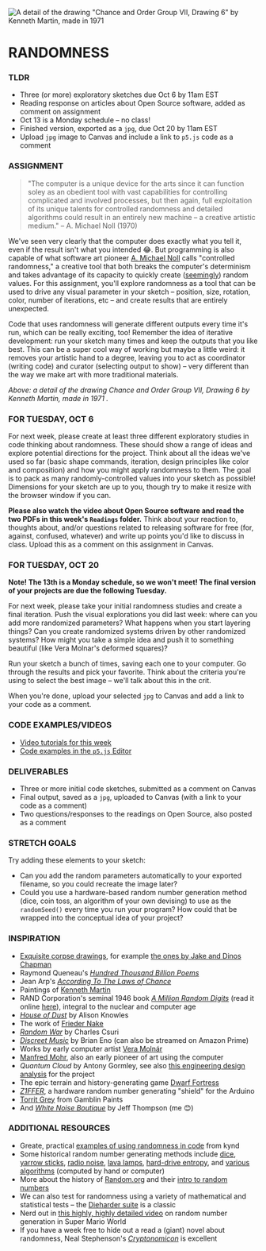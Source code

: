 ![A detail of the drawing "Chance and Order Group VII, Drawing 6" by Kenneth Martin, made in 1971](https://raw.githubusercontent.com/jeffThompson/CreativeProgramming1/master/Week04_Randomness/Images/KennethMartin_ChanceAndOrderGroupVII-Drawing6_1971-DETAIL.jpg)

# RANDOMNESS  

### TLDR  
* Three (or more) exploratory sketches due Oct 6 by 11am EST  
* Reading response on articles about Open Source software, added as comment on assignment  
* Oct 13 is a Monday schedule – no class!  
* Finished version, exported as a `jpg`, due Oct 20 by 11am EST  
* Upload `jpg` image to Canvas and include a link to `p5.js` code as a comment  


### ASSIGNMENT  
> "The computer is a unique device for the arts since it can function soley as an obedient tool with vast capabilities for controlling complicated and involved processes, but then again, full exploitation of its unique talents for controlled randomness and detailed algorithms could result in an entirely new machine – a creative artistic medium." – A. Michael Noll (1970)

We've seen very clearly that the computer does exactly what you tell it, even if the result isn't what you intended 😂. But programming is also capable of what software art pioneer [A. Michael Noll](https://en.wikipedia.org/wiki/A._Michael_Noll) calls "controlled randomness," a creative tool that both breaks the computer's determinism and takes advantage of its capacity to quickly create ([seemingly](https://en.wikipedia.org/wiki/Pseudorandomness)) random values. For this assignment, you'll explore randomness as a tool that can be used to drive any visual parameter in your sketch – position, size, rotation, color, number of iterations, etc – and create results that are entirely unexpected.

Code that uses randomness will generate different outputs every time it's run, which can be really exciting, too! Remember the idea of iterative development: run your sketch many times and keep the outputs that you like best. This can be a super cool way of working but maybe a little weird: it removes your artistic hand to a degree, leaving you to act as coordinator (writing code) and curator (selecting output to show) – very different than the way we make art with more traditional materials.

*Above: a detail of the drawing *Chance and Order Group VII, Drawing 6* by Kenneth Martin, made in 1971
.*  


### FOR TUESDAY, OCT 6  
For next week, please create at least three different exploratory studies in code thinking about randomness. These should show a range of ideas and explore potential directions for the project. Think about all the ideas we've used so far (basic shape commands, iteration, design principles like color and composition) and how you might apply randomness to them. The goal is to pack as many randomly-controlled values into your sketch as possible! Dimensions for your sketch are up to you, though try to make it resize with the browser window if you can.

**Please also watch the video about Open Source software and read the two PDFs in this week's `Readings` folder.** Think about your reaction to, thoughts about, and/or questions related to releasing software for free (for, against, confused, whatever) and write up points you'd like to discuss in class. Upload this as a comment on this assignment in Canvas.


### FOR TUESDAY, OCT 20  
**Note! The 13th is a Monday schedule, so we won't meet! The final version of your projects are due the following Tuesday.**

For next week, please take your initial randomness studies and create a final iteration. Push the visual explorations you did last week: where can you add more randomized parameters? What happens when you start layering things? Can you create randomized systems driven by other randomized systems? How might you take a simple idea and push it to something beautiful (like Vera Molnar's deformed squares)?

Run your sketch a bunch of times, saving each one to your computer. Go through the results and pick your favorite. Think about the criteria you're using to select the best image – we'll talk about this in the crit.

When you're done, upload your selected `jpg` to Canvas and add a link to your code as a comment.


### CODE EXAMPLES/VIDEOS  
* [Video tutorials for this week](https://www.youtube.com/playlist?list=PLsGCUnpinsDlRyO_BQ4MwQrOcuXwQg53x)  
* [Code examples in the `p5.js` Editor](https://editor.p5js.org/jeffThompson/collections/068j0-ph-)  


### DELIVERABLES  
* Three or more initial code sketches, submitted as a comment on Canvas  
* Final output, saved as a `jpg`, uploaded to Canvas (with a link to your code as a comment)  
* Two questions/responses to the readings on Open Source, also posted as a comment  


### STRETCH GOALS  
Try adding these elements to your sketch:

* Can you add the random parameters automatically to your exported filename, so you could recreate the image later?  
* Could you use a hardware-based random number generation method (dice, coin toss, an algorithm of your own devising) to use as the `randomSeed()` every time you run your program? How could that be wrapped into the conceptual idea of your project?  


### INSPIRATION  
* [Exquisite corpse drawings](https://en.wikipedia.org/wiki/Exquisite_corpse), for example [the ones by Jake and Dinos Chapman](http://www.tate.org.uk/art/artworks/chapman-exquisite-corpse-p78458)  
* Raymond Queneau's [*Hundred Thousand Billion Poems*](http://www.leoalmanac.org/vol17-no2-hundred-thousand-billion-fingers/)  
* Jean Arp's [*According To The Laws of Chance*](http://www.tate.org.uk/art/artworks/arp-according-to-the-laws-of-chance-t05005)  
* Paintings of [Kenneth Martin](http://www.tate.org.uk/art/artworks/martin-chance-and-order-v-p04589)  
* RAND Corporation's seminal 1946 book [*A Million Random Digits*](https://en.wikipedia.org/wiki/A_Million_Random_Digits_with_100,000_Normal_Deviates) (read it online [here](http://www.rand.org/pubs/monograph_reports/MR1418.html)), integral to the nuclear and computer age  
* [*House of Dust*](http://e-flux.com/aup/project/alison-knowles/) by Alison Knowles  
* The work of [Frieder Nake](https://en.wikipedia.org/wiki/Frieder_Nake)  
* [*Random War*](http://csuriproject.osu.edu/index.php/Detail/objects/539) by Charles Csuri
* [*Discreet Music*](https://www.youtube.com/watch?v=LOpRj927vRc) by Brian Eno (can also be streamed on Amazon Prime)  
* Works by early computer artist [Vera Molnár](https://en.wikipedia.org/wiki/Vera_Moln%C3%A1r)  
* [Manfred Mohr](https://en.wikipedia.org/wiki/Manfred_Mohr), also an early pioneer of art using the computer  
* *Quantum Cloud* by Antony Gormley, see also [this engineering design analysis](http://www.lusas.com/case/civil/gormley.html) for the project  
* The epic terrain and history-generating game [Dwarf Fortress](http://www.bay12games.com/dwarves)  
* [*Z1FFER*](http://www.creativeapplications.net/arduino-2/z1ffer/), a hardware random number generating "shield" for the Arduino  
* [Torrit Grey](https://www.gamblincolors.com/torrit-grey) from Gamblin Paints  
* And [*White Noise Boutique*](http://jeffreythompson.org/white-noise-boutique.php) by Jeff Thompson (me 😊)  


### ADDITIONAL RESOURCES  
* Greate, practical [examples of using randomness in code](https://kynd.github.io/p5sketches/random.html) from kynd  
* Some historical random number generating methods include [dice](https://en.wikipedia.org/wiki/Dice), [yarrow sticks](https://en.wikipedia.org/wiki/I_Ching_divination), [radio noise](https://www.random.org/history/), [lava lamps](https://en.wikipedia.org/wiki/Lavarand), [hard-drive entropy](https://en.wikipedia.org/wiki/Entropy_(computing)), and [various algorithms](https://en.wikipedia.org/wiki/Mersenne_Twister) (computed by hand or computer)  
* More about the history of [Random.org](https://www.random.org/history/) and their [intro to random numbers](https://www.random.org/randomness/)  
* We can also test for randomness using a variety of mathematical and statistical tests – the [Dieharder suite](https://www.phy.duke.edu/~rgb/General/dieharder.php) is a classic  
* Nerd out in [this highly, highly detailed video](https://www.youtube.com/watch?v=q15yNrJHOak) on random number generation in Super Mario World  
* If you have a week free to hide out a read a (giant) novel about randomness, Neal Stephenson's [*Cryptonomicon*](https://en.wikipedia.org/wiki/Cryptonomicon) is excellent  

